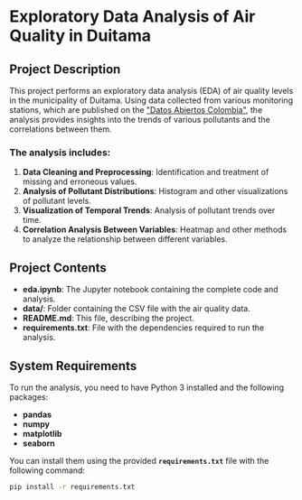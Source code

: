 # Exploratory Data Analysis of Air Quality in Duitama

## Project Description

This project performs an exploratory data analysis (EDA) of air quality levels in the municipality of Duitama. Using data collected from various monitoring stations, which are published on the ["Datos Abiertos Colombia"](https://www.datos.gov.co/Ciencia-Tecnolog-a-e-Innovaci-n/Calidad-del-Aire-Municipio-de-Duitama/aghd-ge2f/about_data), the analysis provides insights into the trends of various pollutants and the correlations between them.

### The analysis includes:

1. **Data Cleaning and Preprocessing**: Identification and treatment of missing and erroneous values.
2. **Analysis of Pollutant Distributions**: Histogram and other visualizations of pollutant levels.
3. **Visualization of Temporal Trends**: Analysis of pollutant trends over time.
4. **Correlation Analysis Between Variables**: Heatmap and other methods to analyze the relationship between different variables.

## Project Contents

- **eda.ipynb**: The Jupyter notebook containing the complete code and analysis.
- **data/**: Folder containing the CSV file with the air quality data.
- **README.md**: This file, describing the project.
- **requirements.txt**: File with the dependencies required to run the analysis.

## System Requirements

To run the analysis, you need to have Python 3 installed and the following packages:

- **pandas**
- **numpy**
- **matplotlib**
- **seaborn**

You can install them using the provided **`requirements.txt`** file with the following command:

```sh
pip install -r requirements.txt

